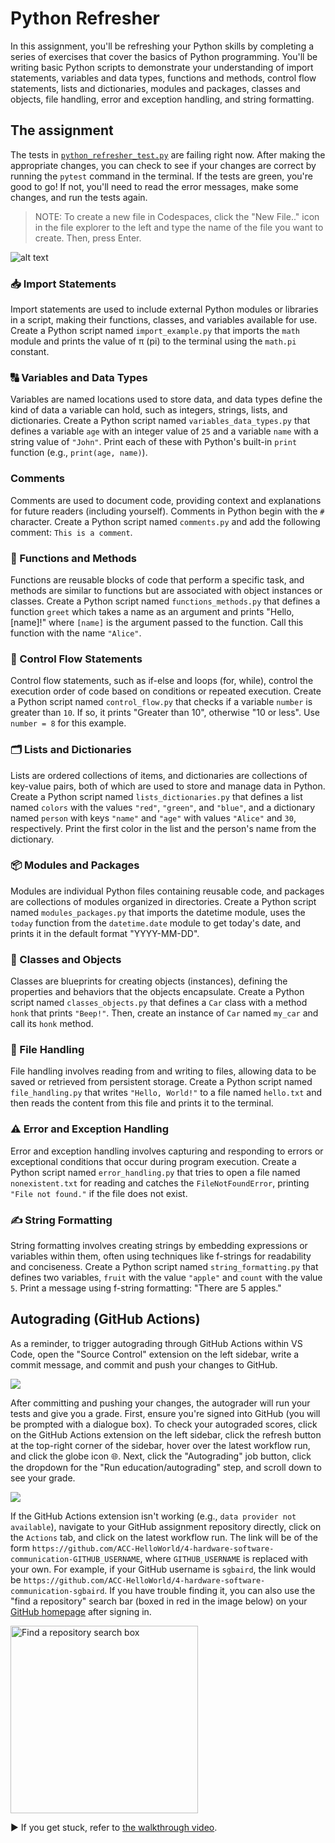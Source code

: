 # Python Refresher

In this assignment, you'll be refreshing your Python skills by completing a series of exercises that cover the basics of Python programming. You'll be writing basic Python scripts to demonstrate your understanding of import statements, variables and data types, functions and methods, control flow statements, lists and dictionaries, modules and packages, classes and objects, file handling, error and exception handling, and string formatting.

## The assignment

The tests in [`python_refresher_test.py`](python_refresher_test.py) are failing right now. After making the appropriate changes, you can check to see if your changes are correct by running the `pytest` command in the terminal. If the tests are green, you're good to go! If not, you'll need to read the error messages, make some changes, and run the tests again.

> NOTE: To create a new file in Codespaces, click the "New File.." icon in the file explorer to the left and type the name of the file you want to create. Then, press Enter.

![alt text](new-file-button.png)

### 📥 Import Statements

Import statements are used to include external Python modules or libraries in a script, making their functions, classes, and variables available for use. Create a Python script named `import_example.py` that imports the `math` module and prints the value of π (pi) to the terminal using the `math.pi` constant.

### 🔠 Variables and Data Types

Variables are named locations used to store data, and data types define the kind of data a variable can hold, such as integers, strings, lists, and dictionaries. Create a Python script named `variables_data_types.py` that defines a variable `age` with an integer value of `25` and a variable `name` with a string value of `"John"`. Print each of these with Python's built-in `print` function (e.g., `print(age, name)`).

### Comments

Comments are used to document code, providing context and explanations for future readers (including yourself). Comments in Python begin with the `#` character. Create a Python script named `comments.py` and add the following comment: `This is a comment`.

### 🧩 Functions and Methods

Functions are reusable blocks of code that perform a specific task, and methods are similar to functions but are associated with object instances or classes. Create a Python script named `functions_methods.py` that defines a function `greet` which takes a name as an argument and prints "Hello, [name]!" where `[name]` is the argument passed to the function. Call this function with the name `"Alice"`.

### 🛑 Control Flow Statements

Control flow statements, such as if-else and loops (for, while), control the execution order of code based on conditions or repeated execution. Create a Python script named `control_flow.py` that checks if a variable `number` is greater than `10`. If so, it prints "Greater than 10", otherwise "10 or less". Use `number = 8` for this example.

### 🗂️ Lists and Dictionaries

Lists are ordered collections of items, and dictionaries are collections of key-value pairs, both of which are used to store and manage data in Python. Create a Python script named `lists_dictionaries.py` that defines a list named `colors` with the values `"red"`, `"green"`, and `"blue"`, and a dictionary named `person` with keys `"name"` and `"age"` with values `"Alice"` and `30`, respectively. Print the first color in the list and the person's name from the dictionary.

### 📦 Modules and Packages

Modules are individual Python files containing reusable code, and packages are collections of modules organized in directories. Create a Python script named `modules_packages.py` that imports the datetime module, uses the `today` function from the `datetime.date` module to get today's date, and prints it in the default format "YYYY-MM-DD".

### 👥 Classes and Objects
 
Classes are blueprints for creating objects (instances), defining the properties and behaviors that the objects encapsulate. Create a Python script named `classes_objects.py` that defines a `Car` class with a method `honk` that prints `"Beep!"`. Then, create an instance of `Car` named `my_car` and call its `honk` method.

### 📁 File Handling

File handling involves reading from and writing to files, allowing data to be saved or retrieved from persistent storage. Create a Python script named `file_handling.py` that writes `"Hello, World!"` to a file named `hello.txt` and then reads the content from this file and prints it to the terminal.

### ⚠️ Error and Exception Handling

Error and exception handling involves capturing and responding to errors or exceptional conditions that occur during program execution. Create a Python script named `error_handling.py` that tries to open a file named `nonexistent.txt` for reading and catches the `FileNotFoundError`, printing `"File not found."` if the file does not exist.

### ✍️ String Formatting

String formatting involves creating strings by embedding expressions or variables within them, often using techniques like f-strings for readability and conciseness. Create a Python script named `string_formatting.py` that defines two variables, `fruit` with the value `"apple"` and `count` with the value `5`. Print a message using f-string formatting: "There are 5 apples."


<!-- Other possibilities: Python comments, indentation rules, sets, tuples, keywords/reserved words, pep8, mutability, procedure-oriented vs. object-oriented, container operations, usage of pip, numpy basics,  -->

## Autograding (GitHub Actions)

As a reminder, to trigger autograding through GitHub Actions within VS Code, open the "Source Control" extension on the left sidebar, write a commit message, and commit and push your changes to GitHub.

![](commit-and-push.gif)

After committing and pushing your changes, the autograder will run your tests and give you a grade. First, ensure you're signed into GitHub (you will be prompted with a dialogue box). To check your autograded scores, click on the GitHub Actions extension on the left sidebar, click the refresh button at the top-right corner of the sidebar, hover over the latest workflow run, and click the globe icon 🌐. Next, click the "Autograding" job button, click the dropdown for the "Run education/autograding" step, and scroll down to see your grade.

![](github-actions-extension.gif)

If the GitHub Actions extension isn't working (e.g., `data provider not available`), navigate to your GitHub assignment repository directly, click on the `Actions` tab, and click on the latest workflow run. The link will be of the form `https://github.com/ACC-HelloWorld/4-hardware-software-communication-GITHUB_USERNAME`, where `GITHUB_USERNAME` is replaced with your own. For example, if your GitHub username is `sgbaird`, the link would be `https://github.com/ACC-HelloWorld/4-hardware-software-communication-sgbaird`. If you have trouble finding it, you can also use the "find a repository" search bar (boxed in red in the image below) on your [GitHub homepage](https://github.com) after signing in.

<img src="find-a-repo.png" alt="Find a repository search box" width="300">

▶️ If you get stuck, refer to [the walkthrough video](https://github.com/AC-Classroom/intro-github-classroom/assets/45469701/93760bf7-0d27-49dc-8f66-7d50d428677f).